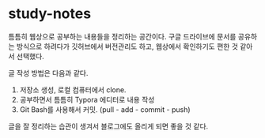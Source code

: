 # study-notes

틈틈히 웹상으로 공부하는 내용들을 정리하는 공간이다. 구글 드라이브에 문서를 공유하는 방식으로 하려다가 깃허브에서 버전관리도 하고, 웹상에서 확인하기도 편한 것 같아서 선택했다.

글 작성 방법은 다음과 같다.

1. 저장소 생성, 로컬 컴퓨터에서 clone.
2. 공부하면서 틈틈히 Typora 에디터로 내용 작성
3. Git Bash를 사용해서 커밋. (pull - add - commit - push)

글을 잘 정리하는 습관이 생겨서 블로그에도 올리게 되면 좋을 것 같다.